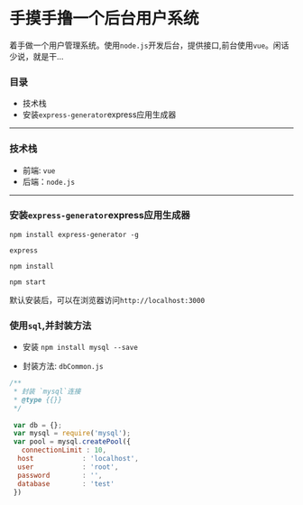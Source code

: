 # 手摸手撸一个后台用户系统


着手做一个用户管理系统。使用`node.js`开发后台，提供接口,前台使用`vue`。闲话少说，就是干...

### 目录

* 技术栈
* 安装`express-generator`express应用生成器

<hr>

### 技术栈

* 前端: `vue`
* 后端：`node.js`

<hr>

### 安装`express-generator`express应用生成器

```
npm install express-generator -g

express

npm install 

npm start
```

默认安装后，可以在浏览器访问`http://localhost:3000`


### 使用`sql`,并封装方法

* 安装 `npm install mysql --save`

* 封装方法: `dbCommon.js`
```js
/**
 * 封装 `mysql`连接
 * @type {{}}
 */
 
 var db = {};
 var mysql = require('mysql');
 var pool = mysql.createPool({
   connectionLimit : 10,
  host            : 'localhost',
  user            : 'root',
  password        : '',
  database        : 'test'
 })
```






